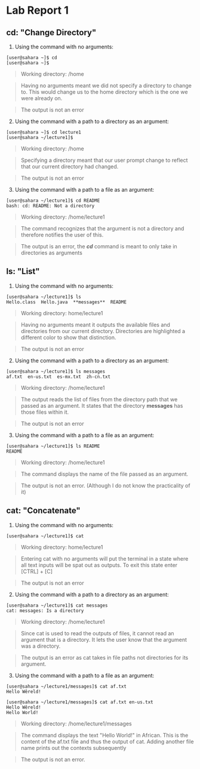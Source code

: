 # **Lab Report 1**

## **cd:** "Change Directory"
1. Using the command with no arguments:
```
[user@sahara ~]$ cd
[user@sahara ~]$
```
> Working directory: /home 

> Having no arguments meant we did not specify a directory to change to. This would change us to the home directory which is the one we were already on.

> The output is not an error

2. Using the command with a path to a directory as an argument:
```
[user@sahara ~]$ cd lecture1
[user@sahara ~/lecture1]$
```
> Working directory: /home

> Specifying a directory meant that our user prompt change to reflect that our current directory had changed.

> The output is not an error

3. Using the command with a path to a file as an argument:
```
[user@sahara ~/lecture1]$ cd README
bash: cd: README: Not a directory
```
> Working directory: /home/lecture1

> The command recognizes that the argument is not a directory and therefore notifies the user of this.

> The output is an error, the ***cd*** command is meant to only take in directories as arguments



## **ls:** "List"
1. Using the command with no arguments:
```
[user@sahara ~/lecture1]$ ls
Hello.class  Hello.java  **messages**  README
```
> Working directory: home/lecture1 

> Having no arguments meant it outputs the available files and directories from our current directory. Directories are highlighted a different color to show that distinction.

> The output is not an error

2. Using the command with a path to a directory as an argument:
```
[user@sahara ~/lecture1]$ ls messages
af.txt  en-us.txt  es-mx.txt  zh-cn.txt
```
> Working directory: /home/lecture1

> The output reads the list of files from the directory path that we passed as an argument. It states that the directory **messages** has those files within it.

> The output is not an error

3. Using the command with a path to a file as an argument:
```
[user@sahara ~/lecture1]$ ls README
README
```
> Working directory: /home/lecture1

> The command displays the name of the file passed as an argument.

> The output is not an error. (Although I do not know the practicality of it)
   
## **cat:** "Concatenate"
1. Using the command with no arguments:
```
[user@sahara ~/lecture1]$ cat

```
> Working directory: home/lecture1 

> Entering cat with no arguments will put the terminal in a state where all text inputs will be spat out as outputs. To exit this state enter [CTRL] + [C]

> The output is not an error

2. Using the command with a path to a directory as an argument:
```
[user@sahara ~/lecture1]$ cat messages
cat: messages: Is a directory
```
> Working directory: /home/lecture1

> Since cat is used to read the outputs of files, it cannot read an argument that is a directory. It lets the user know that the argument was a directory.

> The output is an error as cat takes in file paths not directories for its argument.

3. Using the command with a path to a file as an argument:
```
[user@sahara ~/lecture1/messages]$ cat af.txt
Hello Wêreld!
```
```
[user@sahara ~/lecture1/messages]$ cat af.txt en-us.txt
Hello Wêreld!
Hello World!
```
> Working directory: /home/lecture1/messages

> The command displays the text "Hello World!" in African. This is the content of the af.txt file and thus the output of cat. Adding another file name prints out the contexts subsequently

> The output is not an error.

